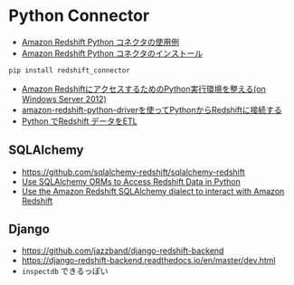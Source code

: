 # Python Connector

- [Amazon Redshift Python コネクタの使用例](https://docs.aws.amazon.com/ja_jp/redshift/latest/mgmt/python-connect-examples.html)
- [Amazon Redshift Python コネクタのインストール](https://docs.aws.amazon.com/ja_jp/redshift/latest/mgmt/python-driver-install.html)


~~~bash
pip install redshift_connector
~~~

- [Amazon RedshiftにアクセスするためのPython実行環境を整える(on Windows Server 2012)](https://dev.classmethod.jp/articles/prepare-python-environment-for-amazon-redshift/)
- [amazon-redshift-python-driverを使ってPythonからRedshiftに接続する](https://dev.classmethod.jp/articles/amazon-redshift-python-driver/)
- [Python でRedshift データをETL](https://www.cdata.com/jp/kb/tech/redshift-python-petl.rst)


## SQLAlchemy

- https://github.com/sqlalchemy-redshift/sqlalchemy-redshift
- [Use SQLAlchemy ORMs to Access Redshift Data in Python](https://www.cdata.com/kb/tech/redshift-python-sqlalchemy.rst)
- [Use the Amazon Redshift SQLAlchemy dialect to interact with Amazon Redshift](https://aws.amazon.com/jp/blogs/big-data/use-the-amazon-redshift-sqlalchemy-dialect-to-interact-with-amazon-redshift/)


## Django

- https://github.com/jazzband/django-redshift-backend
- https://django-redshift-backend.readthedocs.io/en/master/dev.html
- `inspectdb` できるっぽい
